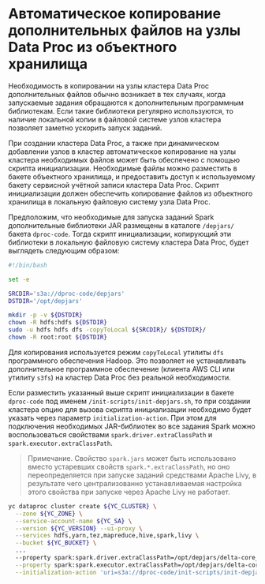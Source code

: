 # Автоматическое копирование дополнительных файлов на узлы Data Proc из объектного хранилища

Необходимость в копировании на узлы кластера Data Proc дополнительных файлов обычно возникает в тех случаях, когда запускаемые задания обращаются к дополнительным программным библиотекам. Если такие библиотеки регулярно используются, то наличие локальной копии в файловой системе узлов кластера позволяет заметно ускорить запуск заданий.

При создании кластера Data Proc, а также при динамическом добавлении узлов в кластер автоматическое копирование на узлы кластера необходимых файлов может быть обеспечено с помощью скрипта инициализации. Необходимые файлы можно разместить в бакете объектного хранилища, и предоставить доступ к используемому бакету сервисной учётной записи кластера Data Proc. Скрипт инициализации должен обеспечить копирование файлов из объектного хранилища в локальную файловую систему узла Data Proc.

Предположим, что необходимые для запуска заданий Spark дополнительные библиотеки JAR размещены в каталоге `/depjars/` бакета `dproc-code`. Тогда скрипт инициализации, копирующий эти библиотеки в локальную файловую систему кластера Data Proc, будет выглядеть следующим образом:

```bash
#!/bin/bash

set -e

SRCDIR='s3a://dproc-code/depjars'
DSTDIR='/opt/depjars'

mkdir -p -v ${DSTDIR}
chown -R hdfs:hdfs ${DSTDIR}
sudo -u hdfs hdfs dfs -copyToLocal ${SRCDIR}/ ${DSTDIR}/
chown -R root:root ${DSTDIR}
```

Для копирования используется режим `copyToLocal` утилиты `dfs` программного обеспечения Hadoop. Это позволяет не устанавливать дополнительное программное обеспечение (клиента AWS CLI или утилиту `s3fs`) на кластер Data Proc без реальной необходимости.

Если разместить указанный выше скрипт инициализации в бакете `dproc-code` под именем `/init-scripts/init-depjars.sh`, то при создании кластера опцию для вызова скрипта инициализации необходимо будет указать через параметр `initialization-action`. При этом для подключения необходимых JAR-библиотек во все задания Spark можно воспользоваться свойствами `spark.driver.extraClassPath` и `spark.executor.extraClassPath`.

> Примечание. Свойство `spark.jars` может быть использовано вместо устаревших свойств `spark.*.extraClassPath`, но оно переопределяется при запуске заданий средствами Apache Livy, в результате чего централизованно устанавливаемая настройка этого свойства при запуске через Apache Livy не работает.

```bash
yc dataproc cluster create ${YC_CLUSTER} \
  --zone ${YC_ZONE} \
  --service-account-name ${YC_SA} \
  --version ${YC_VERSION} --ui-proxy \
  --services hdfs,yarn,tez,mapreduce,hive,spark,livy \
  --bucket ${YC_BUCKET} \
  ...
  --property spark:spark.driver.extraClassPath=/opt/depjars/delta-core_2.12-0.8.0.jar \
  --property spark:spark.executor.extraClassPath=/opt/depjars/delta-core_2.12-0.8.0.jar \
  --initialization-action 'uri=s3a://dproc-code/init-scripts/init-depjars.sh'
```
